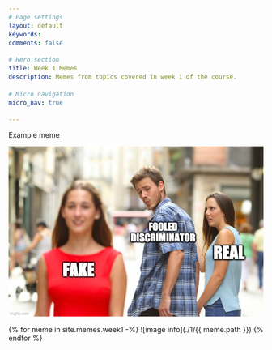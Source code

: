 ```yaml
---
# Page settings
layout: default
keywords:
comments: false
 
# Hero section
title: Week 1 Memes
description: Memes from topics covered in week 1 of the course. 
 
# Micro navigation
micro_nav: true
 
---
```


Example meme

![image info](./1/fooled_discriminator_gf.jpeg)

{% for meme in site.memes.week1 -%}
![image info](./1/{{ meme.path }})
{% endfor %}
